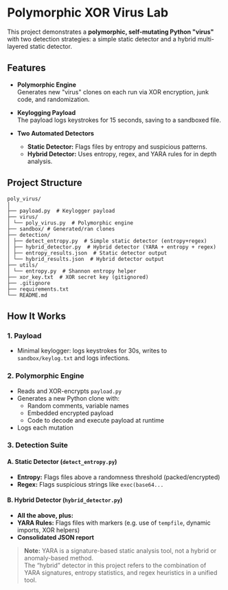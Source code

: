 # Polymorphic XOR Virus Lab

This project demonstrates a **polymorphic, self-mutating Python "virus"** with two detection strategies: a simple static detector and a hybrid multi-layered static detector.

## Features

- **Polymorphic Engine**  
  Generates new "virus" clones on each run via XOR encryption, junk code, and randomization.

- **Keylogging Payload**  
  The payload logs keystrokes for 15 seconds, saving to a sandboxed file.

- **Two Automated Detectors**
  - **Static Detector:** Flags files by entropy and suspicious patterns.
  - **Hybrid Detector:** Uses entropy, regex, and YARA rules for in depth analysis.

## Project Structure

```
poly_virus/
│
├── payload.py  # Keylogger payload
├── virus/
│ └── poly_virus.py  # Polymorphic engine
├── sandbox/ # Generated/ran clones
├── detection/
│ ├── detect_entropy.py  # Simple static detector (entropy+regex)
│ ├── hybrid_detector.py  # Hybrid detector (YARA + entropy + regex)
│ ├── entropy_results.json  # Static detector output
│ └── hybrid_results.json  # Hybrid detector output
├── utils/
│ └── entropy.py  # Shannon entropy helper
├── xor_key.txt  # XOR secret key (gitignored)
├── .gitignore
├── requirements.txt
└── README.md
```

##  How It Works

### **1. Payload**
- Minimal keylogger: logs keystrokes for 30s, writes to `sandbox/keylog.txt` and logs infections.

### **2. Polymorphic Engine**
- Reads and XOR-encrypts `payload.py`
- Generates a new Python clone with:
  - Random comments, variable names
  - Embedded encrypted payload
  - Code to decode and execute payload at runtime
- Logs each mutation

### **3. Detection Suite**

#### **A. Static Detector (`detect_entropy.py`)**
- **Entropy:** Flags files above a randomness threshold (packed/encrypted)
- **Regex:** Flags suspicious strings like `exec(base64...`

#### **B. Hybrid Detector (`hybrid_detector.py`)**
- **All the above, plus:**
- **YARA Rules:** Flags files with markers (e.g. use of `tempfile`, dynamic imports, XOR helpers)
- **Consolidated JSON report**
> **Note:** YARA is a signature-based static analysis tool, not a hybrid or anomaly-based method.  
> The “hybrid” detector in this project refers to the combination of YARA signatures, entropy statistics, and regex heuristics in a unified tool.
